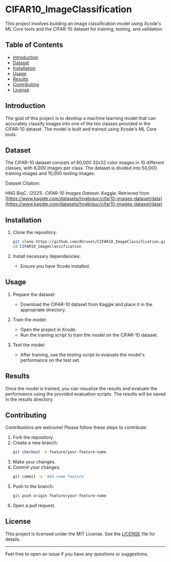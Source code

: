 # CIFAR10_ImageClassification

This project involves building an image classification model using Xcode's ML Core tools and the CIFAR-10 dataset for training, testing, and validation.

## Table of Contents

- [Introduction](#introduction)
- [Dataset](#dataset)
- [Installation](#installation)
- [Usage](#usage)
- [Results](#results)
- [Contributing](#contributing)
- [License](#license)

## Introduction

The goal of this project is to develop a machine learning model that can accurately classify images into one of the ten classes provided in the CIFAR-10 dataset. The model is built and trained using Xcode's ML Core tools.

## Dataset

The CIFAR-10 dataset consists of 60,000 32x32 color images in 10 different classes, with 6,000 images per class. The dataset is divided into 50,000 training images and 10,000 testing images.

Dataset Citation:

HNG BiqC. (2021). *CIFAR-10 Images Dataset*. Kaggle. Retrieved from [https://www.kaggle.com/datasets/hngbiquc/cifar10-images-dataset/data](https://www.kaggle.com/datasets/hngbiquc/cifar10-images-dataset/data)

## Installation

1. Clone the repository:
    ```bash
    git clone https://github.com/dhruvel/CIFAR10_ImageClassification.git
    cd CIFAR10_ImageClassification
    ```

2. Install necessary dependencies:
    - Ensure you have Xcode installed.

## Usage

1. Prepare the dataset:
    - Download the CIFAR-10 dataset from Kaggle and place it in the appropriate directory.

2. Train the model:
    - Open the project in Xcode.
    - Run the training script to train the model on the CIFAR-10 dataset.

3. Test the model:
    - After training, use the testing script to evaluate the model's performance on the test set.

## Results

Once the model is trained, you can visualize the results and evaluate the performance using the provided evaluation scripts. The results will be saved in the results directory.

## Contributing

Contributions are welcome! Please follow these steps to contribute:

1. Fork the repository.
2. Create a new branch:
    ```bash
    git checkout -b feature/your-feature-name
    ```
3. Make your changes.
4. Commit your changes:
    ```bash
    git commit -m 'Add some feature'
    ```
5. Push to the branch:
    ```bash
    git push origin feature/your-feature-name
    ```
6. Open a pull request.

## License

This project is licensed under the MIT License. See the [LICENSE](LICENSE) file for details.

---

Feel free to open an issue if you have any questions or suggestions.
